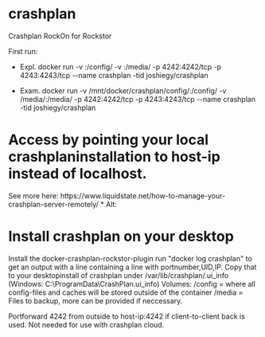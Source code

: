 # crashplan
Crashplan RockOn for Rockstor


First run:
* Expl. docker run -v <your configdir>:/config/ -v <folder to backup>:/media/ -p 4242:4242/tcp -p 4243:4243/tcp --name crashplan -tid joshiegy/crashplan

* Exam. docker run -v /mnt/docker/crashplan/config/:/config/ -v /media/:/media/ -p 4242:4242/tcp -p 4243:4243/tcp --name crashplan -tid joshiegy/crashplan

<H1>Access by pointing your local crashplaninstallation to host-ip instead of localhost. </H1>
See more here: https://www.liquidstate.net/how-to-manage-your-crashplan-server-remotely/
* Alt:

<H1> Install crashplan on your desktop </H1>
Install the docker-crashplan-rockstor-plugin
run "docker log crashplan" to get an output with a line containing a line with portnumber,UID,IP. Copy that to your desktopinstall of crashplan under /var/lib/crashplan/.ui_info (Windows: C:\ProgramData\CrashPlan.ui_info)
Volumes:
/config = where all config-files and caches will be stored outside of the container
/media = Files to backup, more can be provided if neccessary.

Portforward 4242 from outside to host-ip:4242 if client-to-client back is used. Not needed for use with crashplan cloud.
